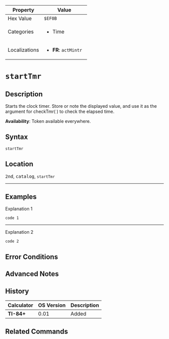 | Property      | Value |
|---------------|-------|
| Hex Value     | `$EF0B`|
| Categories    | <ul><li>Time</li></ul> |
| Localizations | <ul><li><b>FR</b>: `actMintr `</li></ul> |

# `startTmr`

## Description
Starts the clock timer. Store or note the displayed value, and use it as the argument for checkTmr( ) to check the elapsed time.


<b>Availability</b>: Token available everywhere.

## Syntax
`startTmr`

## Location
<kbd>2nd</kbd>, <kbd>catalog</kbd>, `startTmr`
<hr>

## Examples

Explanation 1
```ti-basic
code 1
```
---
Explanation 2
```ti-basic
code 2
```

## Error Conditions


## Advanced Notes


## History
| Calculator | OS Version | Description |
|------------|------------|-------------|
| <b>TI-84+</b> | 0.01 | Added

## Related Commands

    